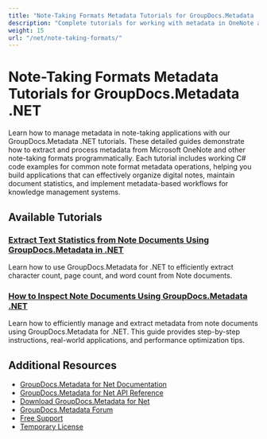 ```yaml
---
title: "Note-Taking Formats Metadata Tutorials for GroupDocs.Metadata .NET"
description: "Complete tutorials for working with metadata in OneNote and other note-taking formats using GroupDocs.Metadata for .NET."
weight: 15
url: "/net/note-taking-formats/"
---
```


# Note-Taking Formats Metadata Tutorials for GroupDocs.Metadata .NET

Learn how to manage metadata in note-taking applications with our GroupDocs.Metadata .NET tutorials. These detailed guides demonstrate how to extract and process metadata from Microsoft OneNote and other note-taking formats programmatically. Each tutorial includes working C# code examples for common note format metadata operations, helping you build applications that can effectively organize digital notes, maintain document statistics, and implement metadata-based workflows for knowledge management systems.

## Available Tutorials

### [Extract Text Statistics from Note Documents Using GroupDocs.Metadata in .NET](./extract-text-stats-groupdocs-metadata-net/)
Learn how to use GroupDocs.Metadata for .NET to efficiently extract character count, page count, and word count from Note documents.

### [How to Inspect Note Documents Using GroupDocs.Metadata .NET](./inspect-note-documents-groupdocs-metadata-net/)
Learn how to efficiently manage and extract metadata from note documents using GroupDocs.Metadata for .NET. This guide provides step-by-step instructions, real-world applications, and performance optimization tips.

## Additional Resources

- [GroupDocs.Metadata for Net Documentation](https://docs.groupdocs.com/metadata/net/)
- [GroupDocs.Metadata for Net API Reference](https://reference.groupdocs.com/metadata/net/)
- [Download GroupDocs.Metadata for Net](https://releases.groupdocs.com/metadata/net/)
- [GroupDocs.Metadata Forum](https://forum.groupdocs.com/c/metadata)
- [Free Support](https://forum.groupdocs.com/)
- [Temporary License](https://purchase.groupdocs.com/temporary-license/)
